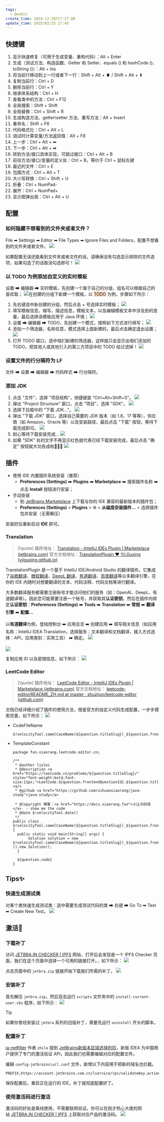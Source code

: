 ```yaml
---
tags:
  - DevKit
create_time: 2024-12-28T17:27:00
update_time: 2025/02/25 17:45
---
```


## 快捷键

1. 显示快速修复（可用于生成变量、重构代码）：Alt + Enter
2. 生成（测试方法、构造函数、Getter 和 Setter、equals () 和 hashCode ()、toString ()）：Alt + Ins
3. 将当前行移动到上一行或者下一行：Shift + Alt + ⬆ / Shift + Alt + ⬇
4. 复制当前行：Ctrl + D
5. 删除当前行：Ctrl + Y
6. 继承体系结构：Ctrl + H
7. 查看类中的方法：Ctrl + F12
8. 全局搜索：Shift + Shift
9. 全局替换：Ctrl + Shift + R
10. 生成构造方法、getter\setter 方法、重写方法：Alt + Insert
11. 重命名：Shift + F6
12. 代码格式化：Ctrl + Alt + L
13. 调试时计算变量/方法返回值：Alt + F8
14. 上一步：Ctrl + Alt + ⬅
15. 下一步：Ctrl + Alt + ➡
16. 转到方法/接口具体实现，可跳过接口：Ctrl + Alt + B
17. 前往方法/接口/变量的定义处：Ctrl + B，等价于 Ctrl + 鼠标左键
18. 最近的文件：Ctrl + E
19. 包围方式：Ctrl + Alt + T
20. 大小写转换：Ctrl + Shift + U
21. 折叠：Ctrl + NumPad-
22. 展开：Ctrl + NumPad+
23. 显示图弹出层：Ctrl + Alt + U

## 配置

### 如何隐藏不想看到的文件夹或者文件？

File ➡ Settings ➡ Editor ➡ File Types ➡ Ignore Files and Folders，配置不想看到的文件夹或者文件。
![](https://img.xiaorang.fun/202502251743993.png)

如果配置无误还能看到文件夹或者文件的话，请确保没有勾选显示排除的文件选项，如果勾选了的话取消勾选即可！
![](https://img.xiaorang.fun/202502251743994.png)

### 以 TODO 为例添加自定义的实时模板

设置 ➡ 编辑器 ➡ 实时模板，先创建一个属于自己的分组，组名可以根据自己的喜欢取；
![](https://img.xiaorang.fun/202502251743995.png)在创建的分组下新建一个模板，以 <span style="background:rgba(255, 183, 139, 0.55)">TODO</span> 为例，步骤如下所示：

1. 先右键选中新创建的分组，然后点击 + 号选择实时模板；
   ![](https://img.xiaorang.fun/202502251743996.png)
2. 填写模板信息，缩写，描述信息，模板文本，以及编辑模板文本中涉及到的变量，最后选择该模板应用于 Java 环境；
   ![](https://img.xiaorang.fun/202502251743997.png)
3. 设置 ➡ 编辑器 ➡ TODO，先创建一个模式，按照如下方式进行填写；
   ![](https://img.xiaorang.fun/202502251743998.png)
4. 添加一个筛选器，名称任意，模式选择上面新建的，最后点击确定退出设置；
   ![](https://img.xiaorang.fun/202502251743000.png)
5. 打开 TODO 窗口，选中咱们新建的筛选器，这样就只会显示出咱们添加的 TODO，把其他人或其他引入的第三方项目中的 TODO 给过滤掉！
   ![](https://img.xiaorang.fun/202502251743001.png)

### 设置文件的行分隔符为 LF

文件 ➡ 设置 ➡ 编辑器 ➡ 代码样式 ➡ 行分隔符。

### 添加 JDK

1. 点击 "文件"，选择 "项目结构"，快捷键是 "Ctrl+Alt+Shift+S"。
   ![](https://img.xiaorang.fun/202502251743002.png)
2. 弹出 "Project Structure" 窗口，点击 "项目"，选择 "SDK"。
   ![](https://img.xiaorang.fun/202502251743003.png)
3. 选择下拉框中的 "下载 JDK..."。
   ![](https://img.xiaorang.fun/202502251743004.png)
4. 弹出 "下载 JDK" 窗口，选择自己需要的 JDK 版本（如 1.8，17 等等），供应商（如 Amazon，Oracle 等）以及安装路径，最后点击 "下载" 按钮，等待下载完成即可。
   ![](https://img.xiaorang.fun/202502251743005.png)
5. 耐心等待下载安装完成...
   ![](https://img.xiaorang.fun/202502251743006.png)
6. 如果 "SDK" 处的文字不再显示红色就代表已经下载安装完成，最后点击 "确定" 按钮就大功告成啦🌸🌸🌸
   ![](https://img.xiaorang.fun/202502251743007.png)

## 插件

+ 使用 IDE 内置插件系统安装（推荐）
    - **Preferences (Settings)** ➡️ **Plugins** ➡️ **Marketplace** ➡️ 搜索插件名称 ➡️ 点击 **Install** 按钮进行安装；
+ 手动安装
    - 到 [JetBrains Marketplace](https://plugins.jetbrains.com/) 上下载与你的 IDE 兼容的最新版本的插件包；
    - **Preferences (Settings)** > **Plugins** > ⚙ > **从磁盘安装插件...** > 选择插件包并安装（无需解压）

安装好后重新启动 **IDE** 即可。

### Translation

> [!quote]
> 插件地址： [Translation - IntelliJ IDEs Plugin | Marketplace (jetbrains.com)](https://plugins.jetbrains.com/plugin/8579-translation)
> 官方文档地址：[TranslationPlugin ❤️ Yii.Guxing (yiiguxing.github.io)](https://yiiguxing.github.io/TranslationPlugin/#/)

TranslationPlugin 是一个基于 IntelliJ IDE/Android Studio 的翻译插件。它集成了<u>谷歌翻译</u>、<u>微软翻译</u>、<u>DeepL 翻译</u>、<u>有道翻译</u>、<u>百度翻译</u>等众多翻译引擎，在你的 IDE 内随时对想要翻译的文本、代码注释、代码文档等进行翻译。

大多数翻译服务都需要注册账号才能访问他们的服务（如：OpenAI、DeepL、有道翻译等）。因此您可能需要注册一个帐号，并获取其**认证密钥**，然后在插件内绑定**认证密钥**：**Preferences (Settings)** ➡️ **Tools** ➡️ **Translation** ➡️ **常规** ➡️ **翻译引擎** ➡️ **配置...**

以**有道翻译**为例，登陆控制台 ➡️ 应用总览 ➡️ 创建应用 ➡️ 填写相关信息（如应用名称：IntelliJ IDEA Translation，选择服务：文本翻译和文档翻译，接入方式选择：API，应用类别：实用工具） ➡️ 确定。
![](https://img.xiaorang.fun/202502251743008.png)

![](https://img.xiaorang.fun/202502251743009.png)

复制应用 ID 以及密钥信息，如下所示：
![](https://img.xiaorang.fun/202502251743010.png)

### LeetCode Editor

> [!quote]
> 插件地址： [LeetCode Editor - IntelliJ IDEs Plugin | Marketplace (jetbrains.com)](https://plugins.jetbrains.com/plugin/12132-leetcode-editor)
> 官方文档地址： [leetcode-editor/README_ZH.md at master · shuzijun/leetcode-editor (github.com)](https://github.com/shuzijun/leetcode-editor/blob/master/README_ZH.md)

文档已经详细介绍了插件的使用方法，借鉴官方的自定义代码生成配置，一步步摸索完善，如下所示：
![](https://img.xiaorang.fun/202502251743011.png)

+ CodeFileName

	```
	$!velocityTool.camelCaseName(${question.titleSlug})_${question.frontendQuestionId}
	```

+ TemplateConstant

	```
	package fun.xiaorang.leetcode.editor.cn;
	
	/**
	 * @author liulei
	 * @description <a href="https://leetcode.cn/problems/${question.titleSlug}/" style="font-weight:bold;font-size:11px;">LeetCode.${question.frontendQuestionId}.${question.title}<a/>
	 * @github <a href="https://github.com/xihuanxiaorang/java-study">java-study</a>
	
	 * @Copyright 博客：<a href="https://docs.xiaorang.fun">小让の码场</a>  - show me the code
	 * @date $!velocityTool.date()
	 */
	public class $!velocityTool.camelCaseName(${question.titleSlug})_${question.frontendQuestionId} {
	  public static void main(String[] args) {
	       Solution solution = new $!velocityTool.camelCaseName(${question.titleSlug})_${question.frontendQuestionId}().new Solution();
	  }
	  
	  ${question.code}
	}
	```

## Tips✨

### 快速生成测试类

对某个类快速生成测试类：选中需要生成测试代码的类 ➡ 右键 ➡ Go To ➡ Test ➡ Create New Test。
![](https://img.xiaorang.fun/202502251743012.png)

## 激活🚀

### 下载补丁

访问 [JETBRA.IN CHECKER | IPFS](https://3.jetbra.in/) 网站，打开后会发现是一个 IPFS Checker 页面，我们在这个页面中选择一个可用的链接打开。，如下所示：
![](https://img.xiaorang.fun/202502251743013.png)

点击页面中的 `jetbra.zip` 链接开始下载我们所需的补丁。
![](https://img.xiaorang.fun/202502251743014.png)

### 安装补丁

首先解压 `jetbra.zip`，然后双击运行 `scripts` 文件夹中的 `install-current-user.vbs` 程序，如下所示：
![](https://img.xiaorang.fun/202502251743015.png)

> [!tip]
> 如果你曾经安装过 `jetbra` 系列的旧版补丁，需要先运行 `uninstall` 开头的脚本。

### 配置补丁

[ja-netfilter](https://zhile.io/2021/11/29/ja-netfilter-javaagent-lib.html) 作者 `zhile` 提到 [JetBrains新版本区域选择的坑](https://zhile.io/2024/09/05/jetbrains-2024-2-region.html)，新版 IDEA 为中国用户提供了专门的激活验证 API，因此我们也需要编辑对应的配置文件。

编辑 `config-jetbrains\url.conf` 文件，新增以下内容用于把新的域名也拦截。

```properties
PREFIX,https://account.jetbrains.com.cn/lservice/rpc/validateKey.action
```

保存配置后，重启正在运行的 IDE，补丁就彻底配置好了。

### 使用激活码进行激活

激活码的好处是离线使用，不需要联网验证。你可以在刚才热心大佬的网站 [JETBRA.IN CHECKER | IPFS](https://3.jetbra.in/) 上获取对应产品的激活码。
![](https://img.xiaorang.fun/202502251743016.png)
